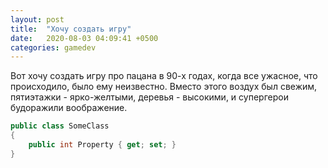 ```yaml
---
layout: post
title:  "Хочу создать игру"
date:   2020-08-03 04:09:41 +0500
categories: gamedev
---
```

Вот хочу создать игру про пацана в 90-х годах, когда все ужасное, что происходило, было ему неизвестно. Вместо этого воздух был свежим, пятиэтажки - ярко-желтыми, деревья - высокими, и супергерои будоражили воображение.

```csharp
public class SomeClass
{
    public int Property { get; set; }
}
```
